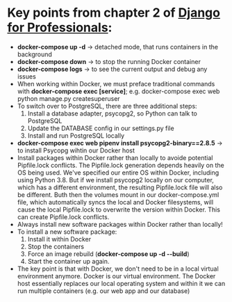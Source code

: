 # Key points from chapter 2 of [Django for Professionals](https://djangoforprofessionals.com/):

- **docker-compose up -d** -> detached mode, that runs containers in the background
- **docker-compose down** -> to stop the running Docker container
- **docker-compose logs** -> to see the current output and debug any issues
- When working within Docker, we must preface traditional commands with **docker-compose exec [service]**; e.g. docker-compose exec web python manage.py createsuperuser
- To switch over to PostgreSQL, there are three additional steps:
  1. Install a database adapter, psycopg2, so Python can talk to PostgreSQL
  2. Update the DATABASE config in our settings.py file
  3. Install and run PostgreSQL locally
- **docker-compose exec web pipenv install psycopg2-binary==2.8.5** -> to install Psycopg wihtin our Docker host
- Install packages within Docker rather than locally to avoide potential Pipfile.lock conflicts. The Pipfile.lock generation depends heavily on the OS being used. We've specified our entire OS within Docker, including using Python 3.8. But if we install psycopg2 locally on our computer, which has a different environment, the resulting Pipfile.lock file will also be different. Buth then the volumes mount in our docker-compose.yml file, which automatically syncs the local and Docker filesystems, will cause the local Pipfile.lock to overwrite the version within Docker. This can create Pipfile.lock conflicts.
- Always install new software packages within Docker rather than locally!
- To install a new software package:
  1. Install it within Docker
  2. Stop the containers
  3. Force an image rebuild (**docker-compose up -d --build**)
  4. Start the container up again.
- The key point is that with Docker, we don't need to be in a local virtual environment anymore. Docker is our virtual environment. The Docker host essentially replaces our local operating system and within it we can run multiple containers (e.g. our web app and our database)
